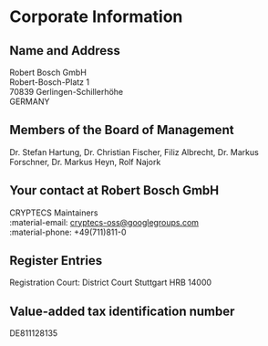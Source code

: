 # Corporate Information

## Name and Address

Robert Bosch GmbH  
Robert-Bosch-Platz 1  
70839 Gerlingen-Schillerhöhe  
GERMANY

## Members of the Board of Management

Dr. Stefan Hartung, Dr. Christian Fischer, Filiz Albrecht, Dr. Markus Forschner,
Dr. Markus Heyn, Rolf Najork

## Your contact at Robert Bosch GmbH

CRYPTECS Maintainers  
:material-email:
[cryptecs-oss@googlegroups.com](mailto:cryptecs-oss@googlegroups.com)  
:material-phone:
+49(711)811-0

## Register Entries

Registration Court: District Court Stuttgart HRB 14000

## Value-added tax identification number

DE811128135

